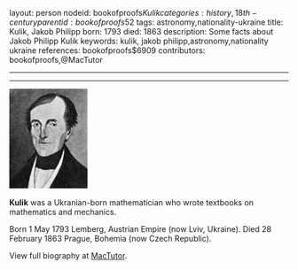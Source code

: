 layout: person
nodeid: bookofproofs$Kulik
categories: history,18th-century
parentid: bookofproofs$52
tags: astronomy,nationality-ukraine
title: Kulik, Jakob Philipp
born: 1793
died: 1863
description: Some facts about Jakob Philipp Kulik
keywords: kulik, jakob philipp,astronomy,nationality ukraine
references: bookofproofs$6909
contributors: bookofproofs,@MacTutor

---


---

![Kulik.jpg](https://github.com/bookofproofs/bookofproofs.github.io/blob/main/_sources/_assets/images/portraits/Kulik.jpg?raw=true)

**Kulik** was a Ukranian-born mathematician who wrote textbooks on mathematics and mechanics.

Born 1 May 1793 Lemberg, Austrian Empire (now Lviv, Ukraine). Died 28 February 1863 Prague, Bohemia (now Czech Republic).


View full biography at [MacTutor](https://mathshistory.st-andrews.ac.uk/Biographies/Kulik/).